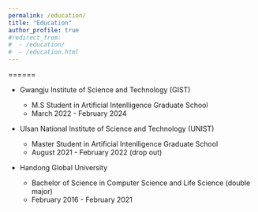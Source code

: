 ```yaml
---
permalink: /education/
title: "Education"
author_profile: true
#redirect_from: 
#  - /education/
#  - /education.html
---
```


====== 
* Gwangju Institute of Science and Technology (GIST)
  * M.S Student in Artificial Intenlligence Graduate School
  * March 2022 - February 2024

* Ulsan National Institute of Science and Technology (UNIST)
  * Master Student in Artificial Intenlligence Graduate School
  * August 2021 - February 2022 (drop out)

* Handong Global University
  * Bachelor of Science in Computer Science and Life Science (double major)
  * February 2016 - February 2021

